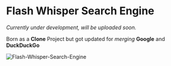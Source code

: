 
# Flash Whisper Search Engine

*Currently under development, will be uploaded soon.*

Born as a **Clone** Project but got updated for *merging* **Google** and **DuckDuckGo**

![Flash-Whisper-Search-Engine](https://user-images.githubusercontent.com/59540565/174643306-6f92161a-e78c-412c-ad73-f34885a793a4.png)


